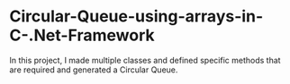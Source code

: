 # Circular-Queue-using-arrays-in-C-.Net-Framework
In this project, I made multiple classes and defined specific methods that are required and generated a Circular Queue. 
